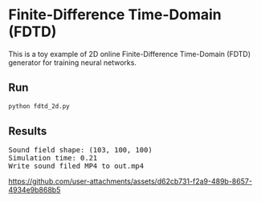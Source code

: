 # Finite-Difference Time-Domain (FDTD)

This is a toy example of 2D online Finite-Difference Time-Domain (FDTD) generator for training neural networks.

## Run

```python
python fdtd_2d.py
```

## Results

<pre>
Sound field shape: (103, 100, 100)
Simulation time: 0.21
Write sound filed MP4 to out.mp4
</pre>

https://github.com/user-attachments/assets/d62cb731-f2a9-489b-8657-4934e9b868b5

